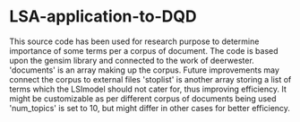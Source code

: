 # LSA-application-to-DQD
This source code has been used for research purpose to determine importance of some terms per a corpus of document.
The code is based upon the gensim library and connected to the work of deerwester.
'documents' is an array making up the corpus. Future improvements may connect the corpus to external files
'stoplist' is another array storing a list of terms which the LSImodel should not cater for, thus improving efficiency. It might be customizable as
per different corpus of documents being used
'num_topics' is set to 10, but might differ in other cases for better efficiency.
